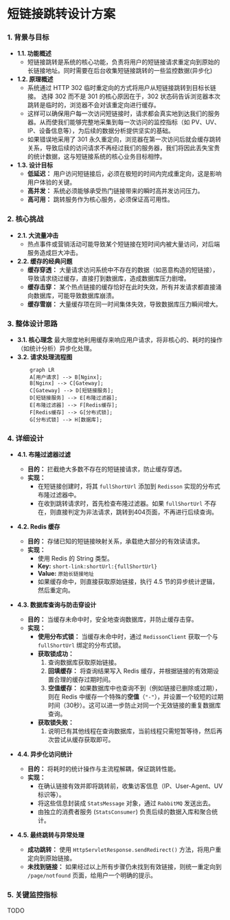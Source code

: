 # 短链接跳转设计方案

### 1. 背景与目标

*   **1.1. 功能概述**
    *   短链接跳转是系统的核心功能，负责将用户的短链接请求重定向到原始的长链接地址。同时需要在后台收集短链接跳转的一些监控数据(异步化)  
*   **1.2. 原理概述**
    *   系统通过 HTTP 302 临时重定向的方式将用户从短链接跳转到目标长链接。 选择 302 而不是 301 的核心原因在于，302 状态码告诉浏览器本次跳转是临时的，浏览器不会对该重定向进行缓存。 
    *   这样可以确保用户每一次访问短链接时，请求都会真实地到达我们的服务器。从而使我们能够完整地采集到每一次访问的监控指标（如 PV、UV、IP、设备信息等），为后续的数据分析提供坚实的基础。 
    *   如果错误地采用了 301 永久重定向，浏览器在第一次访问后就会缓存跳转关系，导致后续的访问请求不再经过我们的服务器，我们将因此丢失宝贵的统计数据，这与短链接系统的核心业务目标相悖。
*   **1.3. 设计目标**
    *   **低延迟：** 用户访问短链接后，必须在极短的时间内完成重定向，这是影响用户体验的关键。
    *   **高并发：** 系统必须能够承受热门链接带来的瞬时高并发访问压力。
    *   **高可用：** 跳转服务作为核心服务，必须保证高可用性。

### 2. 核心挑战

*   **2.1. 大流量冲击**
    *   热点事件或营销活动可能导致某个短链接在短时间内被大量访问，对后端服务造成巨大冲击。
*   **2.2. 缓存的经典问题**
    *   **缓存穿透：** 大量请求访问系统中不存在的数据（如恶意构造的短链接），导致请求绕过缓存，直接打到数据库，造成数据库压力剧增。
    *   **缓存击穿：** 某个热点链接的缓存恰好在此时失效，所有并发请求都直接涌向数据库，可能导致数据库崩溃。
    *   **缓存雪崩：** 大量缓存项在同一时间集体失效，导致数据库压力瞬间增大。

### 3. 整体设计思路

*   **3.1. 核心理念**
    最大限度地利用缓存来响应用户请求，将非核心的、耗时的操作（如统计分析）异步化处理。
*   **3.2. 请求处理流程图**
    ```mermaid
        graph LR
        A[用户请求] --> B[Nginx];
        B[Nginx] --> C[Gateway];
        C[Gateway] --> D[短链接服务];
        D[短链接服务] --> E[布隆过滤器];
        E[布隆过滤器] --> F[Redis缓存];
        F[Redis缓存] --> G[分布式锁];
        G[分布式锁] --> H[数据库];
    ```

### 4. 详细设计

*   **4.1. 布隆过滤器过滤**
    *   **目的：** 拦截绝大多数不存在的短链接请求，防止缓存穿透。
    *   **实现：**
        *   在短链接创建时，将其 `fullShortUrl` 添加到 `Redisson` 实现的分布式布隆过滤器中。
        *   在收到跳转请求时，首先检查布隆过滤器。如果 `fullShortUrl` 不存在，则直接判定为非法请求，跳转到404页面，不再进行后续查询。

*   **4.2. Redis 缓存**
    *   **目的：** 存储已知的短链接映射关系，承载绝大部分的有效读请求。
    *   **实现：**
        *   使用 Redis 的 String 类型。
        *   **Key:** `short-link:shortUrl:{fullShortUrl}`
        *   **Value:** `原始长链接地址`
        *   如果缓存命中，则直接获取原始链接，执行 4.5 节的异步统计逻辑，然后重定向。

*   **4.3. 数据库查询与防击穿设计**
    *   **目的：** 当缓存未命中时，安全地查询数据库，并防止缓存击穿。
    *   **实现：**
        *   **使用分布式锁：** 当缓存未命中时，通过 `RedissonClient` 获取一个与 `fullShortUrl` 绑定的分布式锁。
        *   **获取锁成功：**
            1.  查询数据库获取原始链接。
            2.  **回填缓存：** 将查询结果写入 Redis 缓存，并根据链接的有效期设置合理的缓存过期时间。
            3.  **空值缓存：** 如果数据库中也查询不到（例如链接已删除或过期），则在 Redis 中缓存一个特殊的**空值**（`"-"`），并设置一个较短的过期时间（30秒）。这可以进一步防止对同一个无效链接的重复数据库查询。
        *   **获取锁失败：**
            1.  说明已有其他线程在查询数据库，当前线程只需短暂等待，然后再次尝试从缓存获取即可。

*   **4.4. 异步化访问统计**
    *   **目的：** 将耗时的统计操作与主流程解耦，保证跳转性能。
    *   **实现：**
        *   在确认链接有效并即将跳转前，收集访客信息（IP、User-Agent、UV标识等）。
        *   将这些信息封装成 `StatsMessage` 对象，通过 `RabbitMQ` 发送出去。
        *   由独立的消费者服务 (`StatsConsumer`) 负责后续的数据入库和聚合统计。

*   **4.5. 最终跳转与异常处理**
    *   **成功跳转：** 使用 `HttpServletResponse.sendRedirect()` 方法，将用户重定向到原始链接。
    *   **未找到链接：** 如果经过以上所有步骤仍未找到有效链接，则统一重定向到 `/page/notfound` 页面，给用户一个明确的提示。

### 5. 关键监控指标

TODO